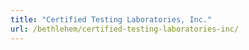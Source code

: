 ```yaml
---
title: "Certified Testing Laboratories, Inc."
url: /bethlehem/certified-testing-laboratories-inc/
---
```

